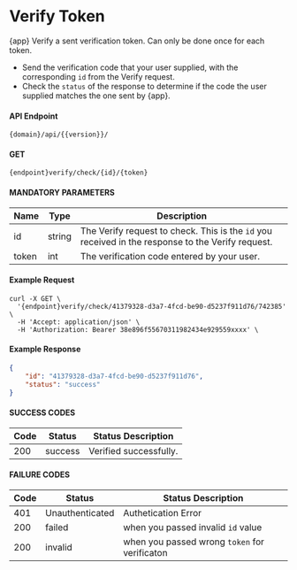 # Verify Token

{app} Verify a sent verification token. Can only be done once for each token.

  - Send the verification code that your user supplied, with the corresponding `id` from the Verify request.
  - Check the `status` of the response to determine if the code the user supplied matches the one sent by {app}.

#### API Endpoint

```
{domain}/api/{{version}}/
```

#### GET
```
{endpoint}verify/check/{id}/{token}
```

#### MANDATORY PARAMETERS

| Name     | Type | Description |
|----------|------|----------|
| id | string | The Verify request to check. This is the `id` you received in the response to the Verify request.|
| token | int | The verification code entered by your user.|

#### Example Request

```curl
curl -X GET \
  '{endpoint}verify/check/41379328-d3a7-4fcd-be90-d5237f911d76/742385' \
  -H 'Accept: application/json' \
  -H 'Authorization: Bearer 38e896f55670311982434e929559xxxx' \
```

#### Example Response

```json
{
    "id": "41379328-d3a7-4fcd-be90-d5237f911d76",
    "status": "success"
}
```

####  SUCCESS CODES

|Code|Status|Status Description|
|--- |--- |--- |
|200 | success | Verified successfully. |


####  FAILURE CODES

|Code|Status|Status Description|
|--- |--- |--- |
|401 | Unauthenticated | Authetication Error |
|200 | failed | when you passed invalid `id` value |
|200 | invalid | when you passed wrong `token` for verificaton |